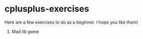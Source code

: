 # cplusplus-exercises

Here are a few exercises to do as a beginner. I hope you like them!

1. Mad lib game

